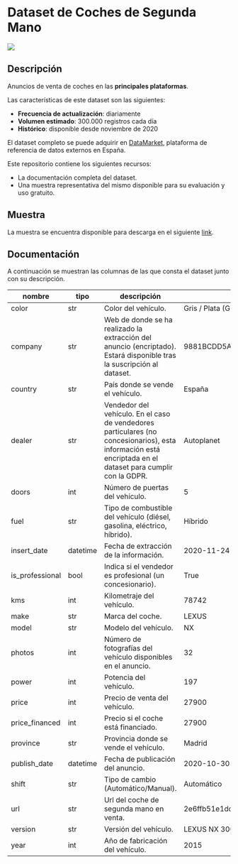 # Dataset de Coches de Segunda Mano
<a href="https://datamarket.es">
  <img src="https://datamarket.es/media/banners/coches-de-segunda-mano-banner.png">
</a>

## Descripción

Anuncios de venta de coches en las __principales plataformas__. 

Las características de este dataset son las siguientes:

* __Frecuencia de actualización__: diariamente
* __Volumen estimado__: 300.000 registros cada día
* __Histórico__: disponible desde noviembre de 2020

El dataset completo se puede adquirir en [DataMarket](https://datamarket.es/#coches-de-segunda-mano-dataset), plataforma de referencia de datos externos en España. 

Este repositorio contiene los siguientes recursos:

* La documentación completa del dataset.
* Una muestra representativa del mismo disponible para su evaluación y uso gratuito.

## Muestra

La muestra se encuentra disponible para descarga en el siguiente [link](https://github.com/Data-Market/coches-de-segunda-mano/blob/main/coches-de-segunda-mano-sample.csv).

## Documentación

A continuación se muestran las columnas de las que consta el dataset junto con su descripción.

| nombre | tipo | descripción | ejemplo |
|--------|------|-------------|---------|
| color | str | Color del vehículo. |  Gris / Plata (GRIS) |
| company | str | Web de donde se ha realizado la extracción del anuncio (encriptado). Estará disponible tras la suscripción al dataset. | 9881BCDD5A0AD4733037B3FB25E69C3A |
| country | str | País donde se vende el vehículo. | España |
| dealer | str | Vendedor del vehículo. En el caso de vendedores particulares (no concesionarios), esta información está encriptada en el dataset para cumplir con la GDPR. | Autoplanet |
| doors | int | Número de puertas del vehículo. | 5 |
| fuel | str | Tipo de combustible del vehículo (diésel, gasolina, eléctrico, híbrido). | Híbrido |
| insert_date | datetime | Fecha de extracción de la información. | 2020-11-24 00:00:00 |
| is_professional | bool | Indica si el vendedor es profesional (un concesionario). | True |
| kms | int | Kilometraje del vehículo. | 78742 |
| make | str | Marca del coche. | LEXUS |
| model | str | Modelo del vehículo. | NX |
| photos | int | Número de fotografías del vehículo disponibles en el anuncio. | 32 |
| power | int | Potencia del vehículo. | 197 |
| price | int | Precio de venta del vehículo. | 27900 |
| price_financed | int | Precio si el coche está financiado. | 27900 |
| province | str | Provincia donde se vende el vehículo. | Madrid |
| publish_date | datetime | Fecha de publicación del anuncio. |  2020-10-30 11:24:56 |
| shift | str | Tipo de cambio (Automático/Manual). | Automático |
| url | str | Url del coche de segunda mano en venta. | 2e6ffb51e1ddb2db51d3cf56a4406f6c |
| version | str | Versión del vehículo. | LEXUS NX 300h F Sport 4WD Navibox 5p. |
| year | int | Año de fabricación del vehículo. | 2015 |
